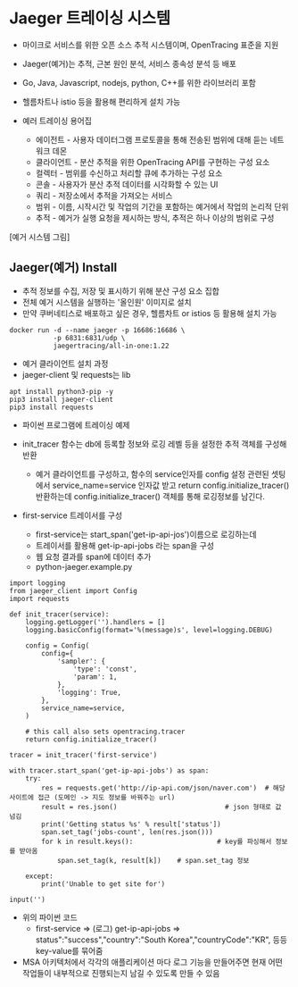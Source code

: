 # Jaeger 트레이싱 시스템
- 마이크로 서비스를 위한 오픈 소스 추적 시스템이며, OpenTracing 표준을 지원
- Jaeger(예거)는 추적, 근본 원인 분석, 서비스 종속성 분석 등 배포
- Go, Java, Javascript, nodejs, python, C++를 위한 라이브러리 포함
- 헬름차트나 istio 등을 활용해 편리하게 설치 가능 

- 예러 트레이싱 용어집
   - 에이전트 - 사용자 데이터그램 프로토콜을 통해 전송된 범위에 대해 듣는 네트워크 데몬
   - 클라이언트 - 분산 추적을 위한 OpenTracing API를 구현하는 구성 요소
   - 컬렉터 - 범위를 수신하고 처리할 큐에 추가하는 구성 요소
   - 콘솔 - 사용자가 분산 추적 데이터를 시각화할 수 있는 UI
   - 쿼리 - 저장소에서 추적을 가져오는 서비스
   - 범위 - 이름, 시작시간 및 작업의 기간을 포함하는 예거에서 작업의 논리적 단위
   - 추적 - 예거가 실행 요청을 제시하는 방식, 추적은 하나 이상의 범위로 구성

[예거 시스템 그림]

## Jaeger(예거) Install
- 추적 정보를 수집, 저장 및 표시하기 위해 분산 구성 요소 집합
- 전체 예거 시스템을 실행하는 '올인원' 이미지로 설치
- 만약 쿠버네티스로 배포하고 싶은 경우, 헬름차트 or istios 등 활용해 설치 가능
```
docker run -d --name jaeger -p 16686:16686 \
           -p 6831:6831/udp \
           jaegertracing/all-in-one:1.22
```
- 예거 클라이언트 설치 과정 
- jaeger-client 및 requests는 lib
```
apt install python3-pip -y
pip3 install jaeger-client
pip3 install requests
```

- 파이썬 프로그램에 트레이싱 예제
- init_tracer 함수는 db에 등록할 정보와 로깅 레벨 등을 설정한 추적 객체를 구성해 반환
   - 예거 클라이언트를 구성하고, 함수의 service인자를 config 설정 관련된 셋팅에서 service_name=service 인자값 받고
     return config.initialize_tracer() 반환하는데 config.initialize_tracer() 객체를 통해 로깅정보를 남긴다.

- first-service 트레이서를 구성
   - first-service는 start_span('get-ip-api-jos')이름으로 로깅하는데 
   - 트레이서를 활용해 get-ip-api-jobs 라는 span을 구성
   - 웹 요청 결과를 span에 데이터 추가
   - python-jaeger.example.py
```
import logging
from jaeger_client import Config
import requests

def init_tracer(service):
    logging.getLogger('').handlers = []
    logging.basicConfig(format='%(message)s', level=logging.DEBUG)

    config = Config(
        config={
            'sampler': {
                'type': 'const',
                'param': 1,
            },
            'logging': True,
        },
        service_name=service,
    )

    # this call also sets opentracing.tracer
    return config.initialize_tracer()

tracer = init_tracer('first-service')

with tracer.start_span('get-ip-api-jobs') as span:
    try:
        res = requests.get('http://ip-api.com/json/naver.com')  # 해당 사이트에 접근 (도메인 -> 지도 정보를 바꿔주는 url)
        result = res.json()                           # json 형태로 값 넘김
        print('Getting status %s' % result['status'])
        span.set_tag('jobs-count', len(res.json()))
        for k in result.keys():                     # key를 파싱해서 정보를 받아옴
            span.set_tag(k, result[k])    # span.set_tag 정보

    except:
        print('Unable to get site for')

input('')
```
- 위의 파이썬 코드
   - first-service => (로그) get-ip-api-jobs => status":"success","country":"South Korea","countryCode":"KR", 등등 key-value를 묶어줌
- MSA 아키텍처에서 각각의 애플리케이션 마다 로그 기능을 만들어주면 현재 어떤 작업들이 내부적으로 진행되는지 남길 수 있도록 만들 수 있음
